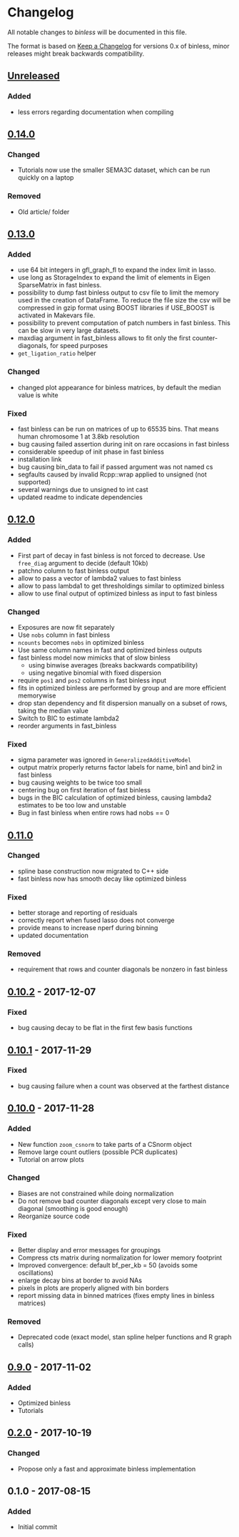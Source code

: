 # Changelog
All notable changes to *binless* will be documented in this file.

The format is based on [Keep a Changelog](http://keepachangelog.com/en/1.0.0/)
for versions 0.x of binless, minor releases might break backwards compatibility.

## [Unreleased]
### Added
- less errors regarding documentation when compiling

## [0.14.0]
### Changed
- Tutorials now use the smaller SEMA3C dataset, which can be run quickly on a
  laptop
### Removed
- Old article/ folder

## [0.13.0]
### Added
- use 64 bit integers in gfl_graph_fl to expand the index limit in lasso.
- use long as StorageIndex to expand the limit of elements in Eigen SparseMatrix in fast binless.
- possibility to dump fast binless output to csv file to limit the memory used in the creation of DataFrame.
  To reduce the file size the csv will be compressed in gzip format using BOOST libraries if USE_BOOST is     activated in Makevars file.
- possibility to prevent computation of patch numbers in fast binless. This can
  be slow in very large datasets.
- maxdiag argument in fast_binless allows to fit only the first
  counter-diagonals, for speed purposes
- `get_ligation_ratio` helper

### Changed
- changed plot appearance for binless matrices, by default the median value is
  white

### Fixed
- fast binless can be run on matrices of up to 65535 bins. That means human
  chromosome 1 at 3.8kb resolution
- bug causing failed assertion during init on rare occasions in fast binless
- considerable speedup of init phase in fast binless
- installation link
- bug causing bin_data to fail if passed argument was not named cs
- segfaults caused by invalid Rcpp::wrap applied to unsigned (not supported)
- several warnings due to unsigned to int cast
- updated readme to indicate dependencies

## [0.12.0]
### Added
- First part of decay in fast binless is not forced to decrease. Use `free_diag`
 argument to decide (default 10kb)
- patchno column to fast binless output
- allow to pass a vector of lambda2 values to fast binless
- allow to pass lambda1 to get thresholdings similar to optimized binless
- allow to use final output of optimized binless as input to fast binless

### Changed
- Exposures are now fit separately
- Use `nobs` column in fast binless
- `ncounts` becomes `nobs` in optimized binless
- Use same column names in fast and optimized binless outputs
- fast binless model now mimicks that of slow binless
  - using binwise averages (breaks backwards compatibility)
  - using negative binomial with fixed dispersion
- require `pos1` and `pos2` columns in fast binless input
- fits in optimized binless are performed by group and are more efficient
  memorywise
- drop stan dependency and fit dispersion manually on a subset of rows, taking
  the median value
- Switch to BIC to estimate lambda2
- reorder arguments in fast_binless

### Fixed
- sigma parameter was ignored in `GeneralizedAdditiveModel`
- output matrix properly returns factor labels for name, bin1 and bin2 in fast binless
- bug causing weights to be twice too small
- centering bug on first iteration of fast binless
- bugs in the BIC calculation of optimized binless, causing lambda2 estimates to
  be too low and unstable
- Bug in fast binless when entire rows had nobs == 0

## [0.11.0]
### Changed
- spline base construction now migrated to C++ side
- fast binless now has smooth decay like optimized binless

### Fixed
- better storage and reporting of residuals
- correctly report when fused lasso does not converge
- provide means to increase nperf during binning
- updated documentation

### Removed
- requirement that rows and counter diagonals be nonzero in fast binless

## [0.10.2] - 2017-12-07
### Fixed
- bug causing decay to be flat in the first few basis functions

## [0.10.1] - 2017-11-29
### Fixed
- bug causing failure when a count was observed at the farthest distance

## [0.10.0] - 2017-11-28
### Added
- New function `zoom_csnorm` to take parts of a CSnorm object
- Remove large count outliers (possible PCR duplicates)
- Tutorial on arrow plots
### Changed
- Biases are not constrained while doing normalization
- Do not remove bad counter diagonals except very close to main diagonal
  (smoothing is good enough)
- Reorganize source code
### Fixed
- Better display and error messages for groupings
- Compress cts matrix during normalization for lower memory footprint
- Improved convergence: default bf_per_kb = 50 (avoids some oscillations)
- enlarge decay bins at border to avoid NAs
- pixels in plots are properly aligned with bin borders
- report missing data in binned matrices (fixes empty lines in binless matrices)
### Removed
- Deprecated code (exact model, stan spline helper functions and R graph calls)

## [0.9.0] - 2017-11-02
### Added
- Optimized binless
- Tutorials

## [0.2.0] - 2017-10-19
### Changed
- Propose only a fast and approximate binless implementation

## 0.1.0 - 2017-08-15
### Added
- Initial commit


[Unreleased]: ../../compare/v0.14.0...HEAD
[0.14.0]: ../../compare/v0.13.0...v0.14.0
[0.13.0]: ../../compare/v0.12.0...v0.13.0
[0.12.0]: ../../compare/v0.11.0...v0.12.0
[0.11.0]: ../../compare/v0.10.2...v0.11.0
[0.10.2]: ../../compare/v0.10.1...v0.10.2
[0.10.1]: ../../compare/v0.10.0...v0.10.1
[0.10.0]: ../../compare/v0.9.0...v0.10.0
[0.9.0]: ../../compare/v0.2.0...v0.9.0
[0.2.0]: ../../compare/v0.1.0...v0.2.0


